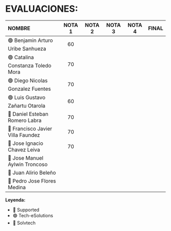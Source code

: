 # EVALUACIONES:

| NOMBRE | NOTA 1 | NOTA 2 | NOTA 3 | NOTA 4 | FINAL |
|:-------|:------:|:------:|:------:|:------:|:-----:|
| 🟢 Benjamin Arturo Uribe Sanhueza |60| | | | |
| 🟢 Catalina Constanza Toledo Mora |70| | | | |
| 🟢 Diego Nicolas Gonzalez Fuentes |70| | | | |
| 🟢 Luis Gustavo Zañartu Otarola |60| | | | |
| 🔴 Daniel Esteban Romero Labra |70| | | | |
| 🔴 Francisco Javier Villa Faundez |70| | | | |
| 🔴 Jose Ignacio Chavez Leiva |70| | | | |
| 🔵 Jose Manuel Aylwin Troncoso | | | | | |
| 🔵 Juan Alirio Beleño | | | | | |
| 🔵 Pedro Jose Flores Medina | | | | | |

**Leyenda:**
- 🔴 Supported
- 🟢 Tech-eSolutions
- 🔵 Solvtech
